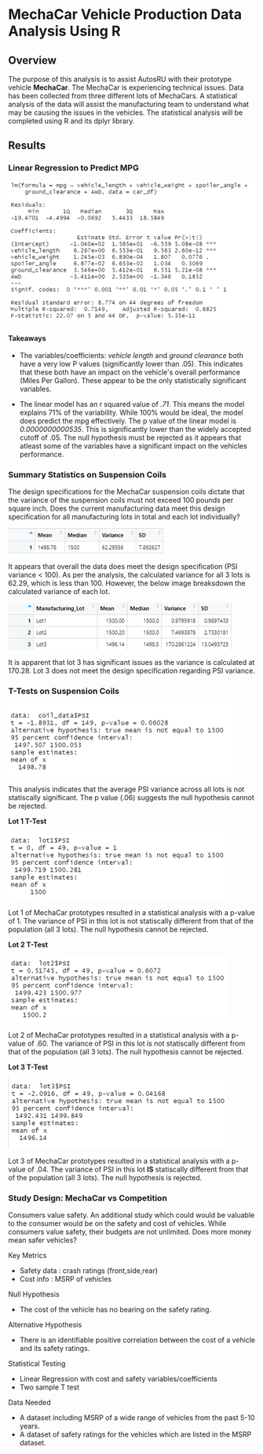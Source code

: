 # MechaCar Vehicle Production Data Analysis Using R

## Overview

The purpose of this analysis is to assist AutosRU with their prototype vehicle **MechaCar**. The MechaCar is experiencing technical issues. Data has been collected from three different lots of MechaCars. A statistical analysis of the data will assist the manufacturing team to understand what may be causing the issues in the vehicles. The statistical analysis will be completed using R and its dplyr library.

## Results

### Linear Regression to Predict MPG

![lr](./Images/linear%20regression%20model.png)

#### Takeaways

- The variables/coefficients: *vehicle length* and *ground clearance* both have a very low P values (significantly lower than .05). This indicates that these both have an impact on the vehicle's overall performance (Miles Per Gallon). These appear to be the only statistically significant variables.

- The linear model has an r squared value of *.71*. This means the model explains 71% of the variability. While 100% would be ideal, the model does predict the mpg effectively. The p value of the linear model is *0.0000000000535*. This is significantly lower than the widely accepted cutoff of .05. The null hypothesis must be rejected as it appears that atleast some of the variables have a significant impact on the vehicles performance.

### Summary Statistics on Suspension Coils

The design specifications for the MechaCar suspension coils dictate that the variance of the suspension coils must not exceed 100 pounds per square inch. Does the current manufacturing data meet this design specification for all manufacturing lots in total and each lot individually?

![total summary](./Images/total%20summary.png)

It appears that overall the data does meet the design specification (PSI variance < 100). As per the analysis, the calculated variance for all 3 lots is 62.29, which is less than 100. However, the below image breaksdown the calculated variance of each lot. 

![df](./Images/lot%20summary.png)

It is apparent that lot 3 has significant issues as the variance is calculated at 170.28. Lot 3 does not meet the design specification regarding PSI variance.

### T-Tests on Suspension Coils

![all](./Images/all%20lots%20t%20test.png)

This analysis indicates that the average PSI variance across all lots is not statiscally significant. The p value (.06) suggests the null hypothesis cannot be rejected.

**Lot 1 T-Test**

![lot1](./Images/lot1.png)

Lot 1 of MechaCar prototypes resulted in a statistical analysis with a p-value of 1. The variance of PSI in this lot is not statiscally different from that of the population (all 3 lots). The null hypothesis cannot be rejected.

**Lot 2 T-Test**

![lot2](./Images/lot2.png)

Lot 2 of MechaCar prototypes resulted in a statistical analysis with a p-value of .60. The variance of PSI in this lot is not statiscally different from that of the population (all 3 lots). The null hypothesis cannot be rejected.

**Lot 3 T-Test**

![lot3](./Images/lot3.png)

Lot 3 of MechaCar prototypes resulted in a statistical analysis with a p-value of .04. The variance of PSI in this lot **IS** statiscally different from that of the population (all 3 lots). The null hypothesis is rejected. 


### Study Design: MechaCar vs Competition

Consumers value safety. An additional study which could would be valuable to the consumer would be on the safety and cost of vehicles. While consumers value safety, their budgets are not unlimited. Does more money mean safer vehicles? 

Key Metrics

- Safety data : crash ratings (front,side,rear)
- Cost info : MSRP of vehicles

Null Hypothesis

- The cost of the vehicle has no bearing on the safety rating.

Alternative Hypothesis

- There is an identifiable positive correlation between the cost of a vehicle and its safety ratings.

Statistical Testing

- Linear Regression with cost and safety variables/coefficients
- Two sample T test

Data Needed

- A dataset including MSRP of a wide range of vehicles from the past 5-10 years.
- A dataset of safety ratings for the vehicles which are listed in the MSRP dataset.